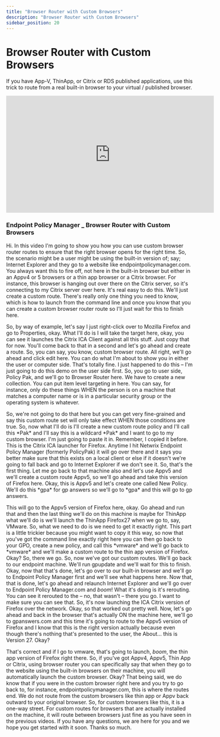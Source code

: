 ```yaml
---
title: "Browser Router with Custom Browsers"
description: "Browser Router with Custom Browsers"
sidebar_position: 20
---
```

# Browser Router with Custom Browsers

If you have App-V, ThinApp, or Citrix or RDS published applications, use this trick to route from a
real built-in browser to your virtual / published browser.

<iframe width="560" height="315" src="https://www.youtube.com/embed/0Ch4mQ6Sbf8" title="Endpoint Policy Manager:  Browser Router with Custom Browsers" frameborder="0" allow="accelerometer; autoplay; clipboard-write; encrypted-media; gyroscope; picture-in-picture; web-share" allowfullscreen="1"></iframe>

### Endpoint Policy Manager \_ Browser Router with Custom Browsers

Hi. In this video I'm going to show you how you can use custom browser router routes to ensure that
the right browser opens for the right time. So, the scenario might be a user might be using the
built-in version of; say; Internet Explorer and they go to a website like endpointpolicymanager.com. You always
want this to fire off, not here in the built-in browser but either in an Appv4 or 5 browsers or a
thin app browser or a Citrix browser. For instance, this browser is hanging out over there on the
Citrix server, so it's connecting to my Citrix server over here. It's real easy to do this. We'll
just create a custom route. There's really only one thing you need to know, which is how to launch
from the command line and once you know that you can create a custom browser router route so I'll
just wait for this to finish here.

So, by way of example, let's say I just right-click over to Mozilla Firefox and go to Properties,
okay. What I'll do is I will take the target here, okay, you can see it launches the Citrix ICA
Client against all this stuff. Just copy that for now. You'll come back to that in a second and
let's go ahead and create a route. So, you can say, you know, custom browser route. All right, we'll
go ahead and click edit here. You can do what I'm about to show you in either the user or computer
side. That's totally fine. I just happened to do this – I'm just going to do this demo on the user
side first. So, you go to user side, Policy Pak, and we'll go to Browser Router here. We have to
create a new collection. You can put item level targeting in here. You can say, for instance, only
do these things WHEN the person is on a machine that matches a computer name or is in a particular
security group or the operating system is whatever.

So, we're not going to do that here but you can get very fine-grained and say this custom route set
will only take effect WHEN those conditions are true. So, now what I'll do is I'll create a new
custom route policy and I'll call this \*Pak\* and I'll say this is a wildcard \*Pak\* and I want to
go to my custom browser. I'm just going to paste it in. Remember, I copied it before. This is the
Citrix ICA launcher for Firefox. Anytime I hit Netwrix Endpoint Policy Manager (formerly PolicyPak)
it will go over there and it says you better make sure that this exists on a local client or else if
it doesn't we're going to fall back and go to Internet Explorer if we don't see it. So, that's the
first thing. Let me go back to that machine also and let's use Appv5 and we'll create a custom route
Appv5, so we'll go ahead and take this version of Firefox here. Okay, this is Appv5 and let's create
one called New Policy. We'll do this \*gpa\* for gp answers so we'll go to \*gpa\* and this will go
to gp answers.

This will go to the Appv5 version of Firefox here, okay. Go ahead and run that and then the last
thing we'll do on this machine is maybe for ThinApp what we'll do is we'll launch the ThinApp
Firefox27 when we go to, say, VMware. So, what we need to do is we need to get it exactly right.
This part is a little trickier because you might want to copy it this way, so now that you've got
the command line exactly right here you can then go back to your GPO, create a new policy, and call
this \*vmware\* and we'll go back to \*vmware\* and we'll make a custom route to the thin app
version of Firefox. Okay? So, there we go. So, now we've got our custom routes. We'll go back to our
endpoint machine. We'll run gpupdate and we'll wait for this to finish. Okay, now that that's done,
let's go over to our built-in browser and we'll go to Endpoint Policy Manager first and we'll see
what happens here. Now that, that is done, let's go ahead and relaunch Internet Explorer and we'll
go over to Endpoint Policy Manager.com and _boom_! What it's doing is it's rerouting. You can see it
rerouted to the – no, that wasn't – there you go. I want to make sure you can see that. So, it's now
launching the ICA Citrix version of Firefox over the network. Okay, so that worked out pretty well.
Now, let's go ahead and back in the browser that's actually ON the machine here, we'll go to
gpanswers.com and this time it's going to route to the Appv5 version of Firefox and I know that this
is the right version actually because even though there's nothing that's presented to the user, the
About… this is Version 27. Okay?

That's correct and if I go to vmware, that's going to launch, _boom_, the thin app version of
Firefox right there. So, if you've got Appv4, Appv5, Thin App or Citrix, using browser router you
can specifically say that when they go to the website using the built-in browsers on their machine,
you will automatically launch the custom browser. Okay? That being said, we do know that if you were
in the custom browser right here and you try to go back to, for instance, endpointpolicymanager.com, this is
where the routes end. We do not route from the custom browsers like thin app or Appv back outward to
your original browser. So, for custom browsers like this, it is a one-way street. For custom routes
for browsers that are actually installed on the machine, it will route between browsers just fine as
you have seen in the previous videos. If you have any questions, we are here for you and we hope you
get started with it soon. Thanks so much.
